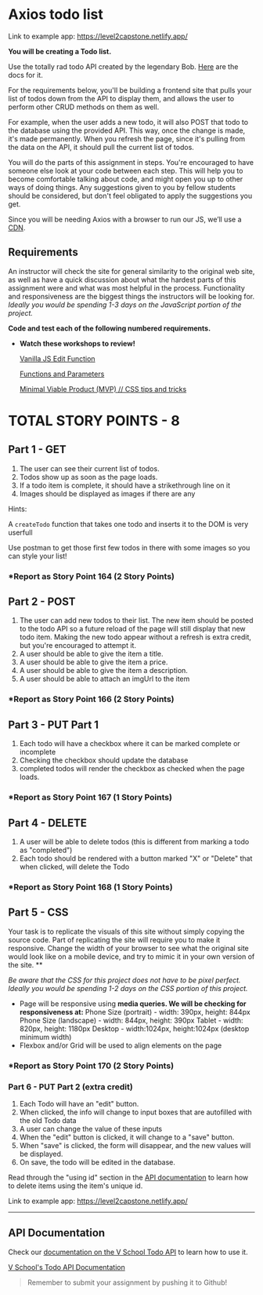 # Axios todo list

Link to example app: https://level2capstone.netlify.app/

**You will be creating a Todo list.**

Use the totally rad todo API created by the legendary Bob. [Here](https://coursework.vschool.io/v-schools-todo-api-documentation/) are the docs for it.

For the requirements below, you'll be building a frontend site that pulls your list of todos down from the API to display them, and allows the user to perform other CRUD methods on them as well.

For example, when the user adds a new todo, it will also POST that todo to the database using the provided API. This way, once the change is made, it's made permanently. When you refresh the page, since it's pulling from the data on the API, it should pull the current list of todos.

You will do the parts of this assignment in steps. You're encouraged to have someone else look at your code between each step. This will help you to become comfortable talking about code, and might open you up to other ways of doing things. Any suggestions given to you by fellow students should be considered, but don't feel obligated to apply the suggestions you get.

Since you will be needing Axios with a browser to run our JS, we’ll use a [CDN](https://cdnjs.com/libraries/axios).

## **Requirements**

An instructor will check the site for general similarity to the original web site, as well as have a quick discussion about what the hardest parts of this assignment were and what was most helpful in the process. Functionality and responsiveness are the biggest things the instructors will be looking for. *Ideally you would be spending 1-3 days on the JavaScript portion of the project.*

**Code and test each of the following numbered requirements.**

- **Watch these workshops to review!**
    
    [Vanilla JS Edit Function ](https://www.notion.so/Vanilla-JS-Edit-Function-6972d6a2a556463a8ea1b8eac5ef2e96?pvs=21)
    
    [Functions and Parameters](https://www.notion.so/Functions-and-Parameters-d31d7034f3944186b0003d471cfc1b29?pvs=21)
    
    [Minimal Viable Product (MVP) // CSS tips and tricks](https://www.notion.so/Minimal-Viable-Product-MVP-CSS-tips-and-tricks-854f7aac43c3433581ec9835598d79d2?pvs=21)
    

# TOTAL STORY POINTS - 8

## **Part 1 - GET**

1. The user can see their current list of todos.
2. Todos show up as soon as the page loads.
3. If a todo item is complete, it should have a strikethrough line on it
4. Images should be displayed as images if there are any

Hints:

A `createTodo` function that takes one todo and inserts it to the DOM is very userfull

Use postman to get those first few todos in there with some images so you can style your list!

### ***Report as Story Point 164 (2 Story Points)**

## **Part 2 - POST**

1. The user can add new todos to their list. The new item should be posted to the todo API so a future reload of the page will still display that new todo item. Making the new todo appear without a refresh is extra credit, but you're encouraged to attempt it.
2. A user should be able to give the item a title.
3. A user should be able to give the item a price.
4. A user should be able to give the item a description.
5. A user should be able to attach an imgUrl to the item

### ***Report as Story Point 166 (2 Story Points)**

## **Part 3 - PUT Part 1**

1. Each todo will have a checkbox where it can be marked complete or incomplete
2. Checking the checkbox should update the database
3. completed todos will render the checkbox as checked when the page loads.

### ***Report as Story Point 167 (1 Story Points)**

## **Part 4 - DELETE**

1. A user will be able to delete todos (this is different from marking a todo as "completed")
2. Each todo should be rendered with a button marked "X" or "Delete" that when clicked, will delete the Todo

### ***Report as Story Point 168 (1 Story Points)**

## Part 5 - CSS

Your task is to replicate the visuals of this site without simply copying the source code.
Part of replicating the site will require you to make it responsive. Change the width of your browser to see what the original site would look like on a mobile device, and try to mimic it in your own version of the site. **

*Be aware that the CSS for this project does not have to be pixel perfect. Ideally you would be spending 1-2 days on the CSS portion of this project.*

- Page will be responsive using **media queries. We will be checking for responsiveness at:** 
Phone Size (portrait) - width: 390px, height: 844px
Phone Size (landscape) - width: 844px, height: 390px
Tablet - width: 820px, height: 1180px
Desktop - width:1024px, height:1024px (desktop minimum width)
- Flexbox and/or Grid will be used to align elements on the page

### ***Report as Story Point 170 (2 Story Points)**

### **Part 6 - PUT Part 2 (extra credit)**

1. Each Todo will have an "edit" button.
2. When clicked, the info will change to input boxes that are autofilled with the old Todo data
3. A user can change the value of these inputs
4. When the "edit" button is clicked, it will change to a "save" button.
5. When "save" is clicked, the form will disappear, and the new values will be displayed.
6. On save, the todo will be edited in the database.

Read through the "using id" section in the [API documentation](https://www.notion.so/V-School-s-Todo-API-Documentation-9066d3bb43fb4ee98f242d24759fbc35?pvs=21) to learn how to delete items using the item's unique id.

Link to example app: https://level2capstone.netlify.app/

---

## **API Documentation**

Check our [documentation on the V School Todo API](https://www.notion.so/V-School-s-Todo-API-Documentation-9066d3bb43fb4ee98f242d24759fbc35?pvs=21) to learn how to use it.

[V School's Todo API Documentation](https://www.notion.so/V-School-s-Todo-API-Documentation-9066d3bb43fb4ee98f242d24759fbc35?pvs=21)


> Remember to submit your assignment by pushing it to Github!